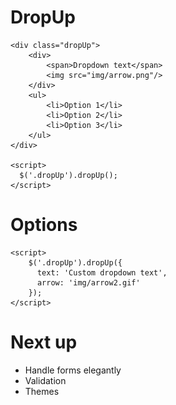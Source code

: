 # DropUp

    <div class="dropUp">
        <div>
            <span>Dropdown text</span>
            <img src="img/arrow.png"/>
        </div>
        <ul>
            <li>Option 1</li>
            <li>Option 2</li>
            <li>Option 3</li>
        </ul>
    </div>

    <script>
      $('.dropUp').dropUp();
    </script>
    
# Options

    <script>
        $('.dropUp').dropUp({
          text: 'Custom dropdown text', 
          arrow: 'img/arrow2.gif'
        });
    </script>
    
# Next up

- Handle forms elegantly
- Validation
- Themes
